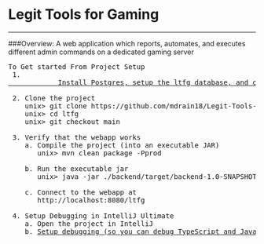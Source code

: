 # Legit Tools for Gaming
----------------------------------------------

###Overview:
A web application which reports, automates, and executes different admin commands on a dedicated gaming server

<pre>
To Get started From Project Setup
 1. <a href="https://github.com/mdrain18/Legit-Tools-for-Gaming/blob/main/how-to/InitializeDatabase">
            Install Postgres, setup the ltfg database, and create the ltfg_user account</a>

 2. Clone the project
    unix> git clone https://github.com/mdrain18/Legit-Tools-for-Gaming.git ltfg
    unix> cd ltfg
    unix> git checkout main

 3. Verify that the webapp works
    a. Compile the project (into an executable JAR)
       unix> mvn clean package -Pprod

    b. Run the executable jar
       unix> java -jar ./backend/target/backend-1.0-SNAPSHOT-exec.jar

    c. Connect to the webapp at
       http://localhost:8080/ltfg
 
 4. Setup Debugging in IntelliJ Ultimate
    a. Open the project in IntelliJ
    b. <a href="https://github.com/mdrain18/Legit-Tools-for-Gaming/blob/main/how-to/SetupDebug">Setup debugging (so you can debug TypeScript and Java code)</a>

</pre>